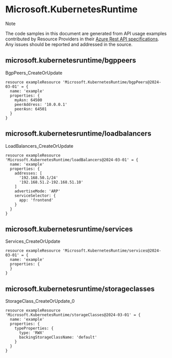 # Microsoft.KubernetesRuntime
  
> [!NOTE]
> The code samples in this document are generated from API usage examples contributed by Resource Providers in their [Azure Rest API specifications](https://github.com/Azure/azure-rest-api-specs). Any issues should be reported and addressed in the source.


## microsoft.kubernetesruntime/bgppeers

BgpPeers_CreateOrUpdate
```bicep
resource exampleResource 'Microsoft.KubernetesRuntime/bgpPeers@2024-03-01' = {
  name: 'example'
  properties: {
    myAsn: 64500
    peerAddress: '10.0.0.1'
    peerAsn: 64501
  }
}
```

## microsoft.kubernetesruntime/loadbalancers

LoadBalancers_CreateOrUpdate
```bicep
resource exampleResource 'Microsoft.KubernetesRuntime/loadBalancers@2024-03-01' = {
  name: 'example'
  properties: {
    addresses: [
      '192.168.50.1/24'
      '192.168.51.2-192.168.51.10'
    ]
    advertiseMode: 'ARP'
    serviceSelector: {
      app: 'frontend'
    }
  }
}
```

## microsoft.kubernetesruntime/services

Services_CreateOrUpdate
```bicep
resource exampleResource 'Microsoft.KubernetesRuntime/services@2024-03-01' = {
  name: 'example'
  properties: {
  }
}
```

## microsoft.kubernetesruntime/storageclasses

StorageClass_CreateOrUpdate_0
```bicep
resource exampleResource 'Microsoft.KubernetesRuntime/storageClasses@2024-03-01' = {
  name: 'example'
  properties: {
    typeProperties: {
      type: 'RWX'
      backingStorageClassName: 'default'
    }
  }
}
```
